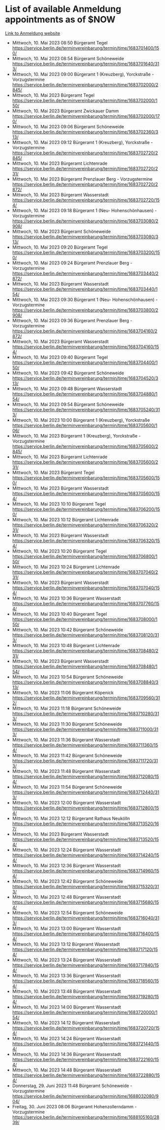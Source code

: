 # List of available Anmeldung appointments as of $NOW
[Link to Anmeldung website](https://service.berlin.de/terminvereinbarung/termin/tag.php?termin=1&anliegen[]=120686&dienstleisterlist=122210,122217,327316,122219,327312,122227,327314,122231,327346,122243,327348,122254,122252,329742,122260,329745,122262,329748,122271,327278,122273,327274,122277,327276,330436,122280,327294,122282,327290,122284,327292,122291,327270,122285,327266,122286,327264,122296,327268,150230,329760,122297,327286,122294,327284,122312,329763,122314,329775,122304,327330,122311,327334,122309,327332,317869,122281,327352,122279,329772,122283,122276,327324,122274,327326,122267,329766,122246,327318,122251,327320,122257,327322,122208,327298,122226,327300&herkunft=http%3A%2F%2Fservice.berlin.de%2Fdienstleistung%2F120686%2F)
- Mittwoch, 10. Mai 2023 08:50 Bürgeramt Tegel https://service.berlin.de/terminvereinbarung/termin/time/1683701400/150/
- Mittwoch, 10. Mai 2023 08:54 Bürgeramt Schöneweide https://service.berlin.de/terminvereinbarung/termin/time/1683701640/313/
- Mittwoch, 10. Mai 2023 09:00 Bürgeramt 1 (Kreuzberg), Yorckstraße - Vorzugstermine https://service.berlin.de/terminvereinbarung/termin/time/1683702000/2845/
- Mittwoch, 10. Mai 2023  Bürgeramt Tegel https://service.berlin.de/terminvereinbarung/termin/time/1683702000/150/
- Mittwoch, 10. Mai 2023  Bürgeramt Zwickauer Damm https://service.berlin.de/terminvereinbarung/termin/time/1683702000/170/
- Mittwoch, 10. Mai 2023 09:06 Bürgeramt Schöneweide https://service.berlin.de/terminvereinbarung/termin/time/1683702360/313/
- Mittwoch, 10. Mai 2023 09:12 Bürgeramt 1 (Kreuzberg), Yorckstraße - Vorzugstermine https://service.berlin.de/terminvereinbarung/termin/time/1683702720/2845/
- Mittwoch, 10. Mai 2023  Bürgeramt Lichtenrade https://service.berlin.de/terminvereinbarung/termin/time/1683702720/231/
- Mittwoch, 10. Mai 2023  Bürgeramt Prenzlauer Berg - Vorzugstermine https://service.berlin.de/terminvereinbarung/termin/time/1683702720/2872/
- Mittwoch, 10. Mai 2023  Bürgeramt Wasserstadt https://service.berlin.de/terminvereinbarung/termin/time/1683702720/154/
- Mittwoch, 10. Mai 2023 09:18 Bürgeramt 1 (Neu- Hohenschönhausen) - Vorzugstermine https://service.berlin.de/terminvereinbarung/termin/time/1683703080/2908/
- Mittwoch, 10. Mai 2023  Bürgeramt Schöneweide https://service.berlin.de/terminvereinbarung/termin/time/1683703080/313/
- Mittwoch, 10. Mai 2023 09:20 Bürgeramt Tegel https://service.berlin.de/terminvereinbarung/termin/time/1683703200/150/
- Mittwoch, 10. Mai 2023 09:24 Bürgeramt Prenzlauer Berg - Vorzugstermine https://service.berlin.de/terminvereinbarung/termin/time/1683703440/2872/
- Mittwoch, 10. Mai 2023  Bürgeramt Wasserstadt https://service.berlin.de/terminvereinbarung/termin/time/1683703440/154/
- Mittwoch, 10. Mai 2023 09:30 Bürgeramt 1 (Neu- Hohenschönhausen) - Vorzugstermine https://service.berlin.de/terminvereinbarung/termin/time/1683703800/2908/
- Mittwoch, 10. Mai 2023 09:36 Bürgeramt Prenzlauer Berg - Vorzugstermine https://service.berlin.de/terminvereinbarung/termin/time/1683704160/2872/
- Mittwoch, 10. Mai 2023  Bürgeramt Wasserstadt https://service.berlin.de/terminvereinbarung/termin/time/1683704160/154/
- Mittwoch, 10. Mai 2023 09:40 Bürgeramt Tegel https://service.berlin.de/terminvereinbarung/termin/time/1683704400/150/
- Mittwoch, 10. Mai 2023 09:42 Bürgeramt Schöneweide https://service.berlin.de/terminvereinbarung/termin/time/1683704520/313/
- Mittwoch, 10. Mai 2023 09:48 Bürgeramt Wasserstadt https://service.berlin.de/terminvereinbarung/termin/time/1683704880/154/
- Mittwoch, 10. Mai 2023 09:54 Bürgeramt Schöneweide https://service.berlin.de/terminvereinbarung/termin/time/1683705240/313/
- Mittwoch, 10. Mai 2023 10:00 Bürgeramt 1 (Kreuzberg), Yorckstraße https://service.berlin.de/terminvereinbarung/termin/time/1683705600/106/
- Mittwoch, 10. Mai 2023  Bürgeramt 1 (Kreuzberg), Yorckstraße - Vorzugstermine https://service.berlin.de/terminvereinbarung/termin/time/1683705600/2845/
- Mittwoch, 10. Mai 2023  Bürgeramt Lichtenrade https://service.berlin.de/terminvereinbarung/termin/time/1683705600/231/
- Mittwoch, 10. Mai 2023  Bürgeramt Tegel https://service.berlin.de/terminvereinbarung/termin/time/1683705600/150/
- Mittwoch, 10. Mai 2023  Bürgeramt Wasserstadt https://service.berlin.de/terminvereinbarung/termin/time/1683705600/154/
- Mittwoch, 10. Mai 2023 10:10 Bürgeramt Tegel https://service.berlin.de/terminvereinbarung/termin/time/1683706200/150/
- Mittwoch, 10. Mai 2023 10:12 Bürgeramt Lichtenrade https://service.berlin.de/terminvereinbarung/termin/time/1683706320/231/
- Mittwoch, 10. Mai 2023  Bürgeramt Wasserstadt https://service.berlin.de/terminvereinbarung/termin/time/1683706320/154/
- Mittwoch, 10. Mai 2023 10:20 Bürgeramt Tegel https://service.berlin.de/terminvereinbarung/termin/time/1683706800/150/
- Mittwoch, 10. Mai 2023 10:24 Bürgeramt Lichtenrade https://service.berlin.de/terminvereinbarung/termin/time/1683707040/231/
- Mittwoch, 10. Mai 2023  Bürgeramt Wasserstadt https://service.berlin.de/terminvereinbarung/termin/time/1683707040/154/
- Mittwoch, 10. Mai 2023 10:36 Bürgeramt Wasserstadt https://service.berlin.de/terminvereinbarung/termin/time/1683707760/154/
- Mittwoch, 10. Mai 2023 10:40 Bürgeramt Tegel https://service.berlin.de/terminvereinbarung/termin/time/1683708000/150/
- Mittwoch, 10. Mai 2023 10:42 Bürgeramt Schöneweide https://service.berlin.de/terminvereinbarung/termin/time/1683708120/313/
- Mittwoch, 10. Mai 2023 10:48 Bürgeramt Lichtenrade https://service.berlin.de/terminvereinbarung/termin/time/1683708480/231/
- Mittwoch, 10. Mai 2023  Bürgeramt Wasserstadt https://service.berlin.de/terminvereinbarung/termin/time/1683708480/154/
- Mittwoch, 10. Mai 2023 10:54 Bürgeramt Schöneweide https://service.berlin.de/terminvereinbarung/termin/time/1683708840/313/
- Mittwoch, 10. Mai 2023 11:06 Bürgeramt Köpenick https://service.berlin.de/terminvereinbarung/termin/time/1683709560/312/
- Mittwoch, 10. Mai 2023 11:18 Bürgeramt Schöneweide https://service.berlin.de/terminvereinbarung/termin/time/1683710280/313/
- Mittwoch, 10. Mai 2023 11:30 Bürgeramt Schöneweide https://service.berlin.de/terminvereinbarung/termin/time/1683711000/313/
- Mittwoch, 10. Mai 2023 11:36 Bürgeramt Wasserstadt https://service.berlin.de/terminvereinbarung/termin/time/1683711360/154/
- Mittwoch, 10. Mai 2023 11:42 Bürgeramt Schöneweide https://service.berlin.de/terminvereinbarung/termin/time/1683711720/313/
- Mittwoch, 10. Mai 2023 11:48 Bürgeramt Wasserstadt https://service.berlin.de/terminvereinbarung/termin/time/1683712080/154/
- Mittwoch, 10. Mai 2023 11:54 Bürgeramt Schöneweide https://service.berlin.de/terminvereinbarung/termin/time/1683712440/313/
- Mittwoch, 10. Mai 2023 12:00 Bürgeramt Wasserstadt https://service.berlin.de/terminvereinbarung/termin/time/1683712800/154/
- Mittwoch, 10. Mai 2023 12:12 Bürgeramt Rathaus Neukölln https://service.berlin.de/terminvereinbarung/termin/time/1683713520/167/
- Mittwoch, 10. Mai 2023  Bürgeramt Wasserstadt https://service.berlin.de/terminvereinbarung/termin/time/1683713520/154/
- Mittwoch, 10. Mai 2023 12:24 Bürgeramt Wasserstadt https://service.berlin.de/terminvereinbarung/termin/time/1683714240/154/
- Mittwoch, 10. Mai 2023 12:36 Bürgeramt Wasserstadt https://service.berlin.de/terminvereinbarung/termin/time/1683714960/154/
- Mittwoch, 10. Mai 2023 12:42 Bürgeramt Schöneweide https://service.berlin.de/terminvereinbarung/termin/time/1683715320/313/
- Mittwoch, 10. Mai 2023 12:48 Bürgeramt Wasserstadt https://service.berlin.de/terminvereinbarung/termin/time/1683715680/154/
- Mittwoch, 10. Mai 2023 12:54 Bürgeramt Schöneweide https://service.berlin.de/terminvereinbarung/termin/time/1683716040/313/
- Mittwoch, 10. Mai 2023 13:00 Bürgeramt Wasserstadt https://service.berlin.de/terminvereinbarung/termin/time/1683716400/154/
- Mittwoch, 10. Mai 2023 13:12 Bürgeramt Wasserstadt https://service.berlin.de/terminvereinbarung/termin/time/1683717120/154/
- Mittwoch, 10. Mai 2023 13:24 Bürgeramt Wasserstadt https://service.berlin.de/terminvereinbarung/termin/time/1683717840/154/
- Mittwoch, 10. Mai 2023 13:36 Bürgeramt Wasserstadt https://service.berlin.de/terminvereinbarung/termin/time/1683718560/154/
- Mittwoch, 10. Mai 2023 13:48 Bürgeramt Wasserstadt https://service.berlin.de/terminvereinbarung/termin/time/1683719280/154/
- Mittwoch, 10. Mai 2023 14:00 Bürgeramt Wasserstadt https://service.berlin.de/terminvereinbarung/termin/time/1683720000/154/
- Mittwoch, 10. Mai 2023 14:12 Bürgeramt Wasserstadt https://service.berlin.de/terminvereinbarung/termin/time/1683720720/154/
- Mittwoch, 10. Mai 2023 14:24 Bürgeramt Wasserstadt https://service.berlin.de/terminvereinbarung/termin/time/1683721440/154/
- Mittwoch, 10. Mai 2023 14:36 Bürgeramt Wasserstadt https://service.berlin.de/terminvereinbarung/termin/time/1683722160/154/
- Mittwoch, 10. Mai 2023 14:48 Bürgeramt Wasserstadt https://service.berlin.de/terminvereinbarung/termin/time/1683722880/154/
- Donnerstag, 29. Juni 2023 11:48 Bürgeramt Schöneweide - Vorzugstermine https://service.berlin.de/terminvereinbarung/termin/time/1688032080/904/
- Freitag, 30. Juni 2023 08:06 Bürgeramt Hohenzollerndamm - Vorzugstermine https://service.berlin.de/terminvereinbarung/termin/time/1688105160/2839/
